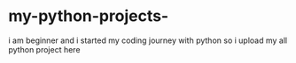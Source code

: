 # my-python-projects-
i am beginner and i started my coding journey with python so i  upload my all python project here 
